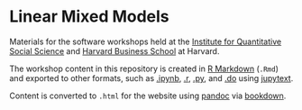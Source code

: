 # Linear Mixed Models

Materials for the software workshops held at the [Institute for Quantitative Social Science](http://dss.iq.harvard.edu/) and [Harvard Business School](https://training.rcs.hbs.org) at Harvard.

The workshop content in this repository is created in 
[R Markdown](https://rmarkdown.rstudio.com/) (`.Rmd`)
and exported to other formats, such as [.ipynb](https://jupyter.org/),
[.r](https://r-project.org), [.py](https://www.python.org), and 
[.do](https://www.stata.com/) using [jupytext](https://github.com/mwouts/jupytext).

Content is converted to `.html` for the website using [pandoc](https://pandoc.org)
via [bookdown](https://bookdown.org/).

